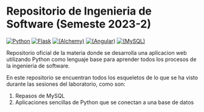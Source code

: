 # Repositorio de Ingenieria de Software (Semeste 2023-2)

[![Python](https://img.shields.io/badge/python-v3.7-blue)](https://docs.python.org/3/)
[![Flask](https://img.shields.io/badge/flask-v1.1.1-blue)](https://flask.palletsprojects.com/en/2.2.x/)
[![(Alchemy)](https://img.shields.io/badge/alchemy-v2.0-blue)](https://docs.sqlalchemy.org/en/20/)
[![(Angular)](https://img.shields.io/badge/angular-v15-red)](https://angular.io/guide/update-to-version-15)
[![(MySQL)](https://img.shields.io/badge/mysql-8.0.28-yellow)](https://dev.mysql.com/doc/)

Repositorio oficial de la materia donde se desarrolla una aplicacion web utilizando Python como lenguaje base para aprender todos los procesos de la ingenieria de software.

En este repositorio se encuentran todos los esqueletos de lo que se ha visto durante las sesiones del laboratorio, como son:

1. Repasos de MySQL
2. Aplicaciones sencillas de Python que se conectan a una base de datos
